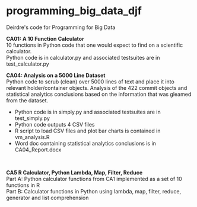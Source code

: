 # programming_big_data_djf
Deirdre's code for Programming for Big Data

<b>CA01: A 10 Function Calculator</b><br>
10 functions in Python code that one would expect to find on a scientific calculator.<br>
Python code is in calculator.py and associated testsuites are in test_calculator.py
<br>

<b>CA04: Analysis on a 5000 Line Dataset</b><br>
Python code to scrub (clean) over 5000 lines of text and place it into relevant holder/container objects.
Analysis of the 422 commit objects and statistical analytics conclusions based on the information that was gleamed from the dataset.<br>
<ul><li>Python code is in simply.py and associated testsuites are in test_simply.py</li>
<li>Python code outputs 4 CSV files</li>
<li>R script to load CSV files and plot bar charts is contained in vm_analysis.R</li>
<li>Word doc containing statistical analytics conclusions is in CA04_Report.docx</li></ul>
<br>

<b>CA5 R Calculator, Python Lambda, Map, Filter, Reduce</b><br>
Part A: Python calculator functions from CA1 implemented as a set of 10 functions in R<br>
Part B: Calculator functions in Python using lambda, map, filter, reduce, generator and list comprehension
